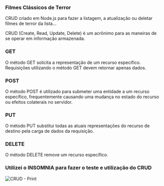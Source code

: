 ### Filmes Clássicos de Terror
CRUD criado em  Node.js para fazer a listagem, a atualização ou deletar filmes de terror da lista...

CRUD (Create, Read, Update, Delete) é um acrônimo para as maneiras de se operar em informação armazenada.

### GET
O método GET solicita a representação de um recurso específico. Requisições utilizando o método GET devem retornar apenas dados.

### POST
O método POST é utilizado para submeter uma entidade a um recurso específico, frequentemente causando uma mudança no estado do recurso ou efeitos colaterais no servidor.

### PUT
O método PUT substitui todas as atuais representações do recurso de destino pela carga de dados da requisição.

### DELETE
O método DELETE remove um recurso específico.

### Utilizei o INSOMNIA para fazer o teste e utilização do CRUD
![CRUD - Print](https://user-images.githubusercontent.com/96146165/158568517-66504035-9ed2-41f5-96c8-a484a7567df1.png)
